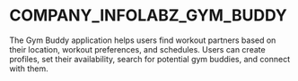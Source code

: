 # COMPANY_INFOLABZ_GYM_BUDDY
The Gym Buddy application helps users find workout partners based on their location, workout preferences, and schedules. Users can create profiles, set their availability, search for potential gym buddies, and connect with them.
